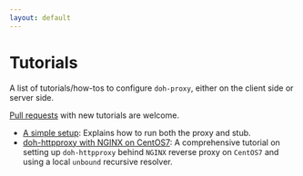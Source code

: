 ```yaml
---
layout: default
---
```


# Tutorials

A list of tutorials/how-tos to configure `doh-proxy`, either on the client side or server side.

[Pull requests](https://github.com/facebookexperimental/doh-proxy/pulls) with new tutorials are welcome.

* [A simple setup](tutorials/simple-setup.md): Explains how to run both the proxy and stub.
* [doh-httpproxy with NGINX on CentOS7](tutorials/nginx-dohhttpproxy-unbound-centos7.md): A comprehensive tutorial on setting up `doh-httpproxy` behind `NGINX` reverse proxy on `CentOS7` and using a local `unbound` recursive resolver.

